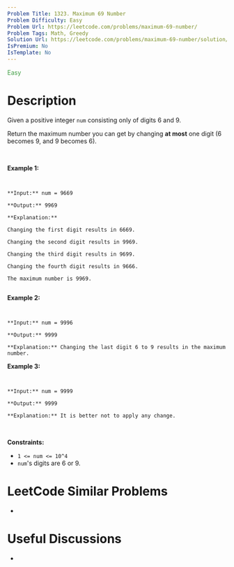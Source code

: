 ```yaml
---
Problem Title: 1323. Maximum 69 Number
Problem Difficulty: Easy
Problem Url: https://leetcode.com/problems/maximum-69-number/
Problem Tags: Math, Greedy
Solution Url: https://leetcode.com/problems/maximum-69-number/solution/
IsPremium: No
IsTemplate: No
---
```


<span style="color: rgb(67, 160, 71);">Easy</span>

# Description

Given a positive integer `num` consisting only of digits 6 and 9.


Return the maximum number you can get by changing **at most** one digit (6 becomes 9, and 9 becomes 6).


 


**Example 1:**



```

**Input:** num = 9669
**Output:** 9969
**Explanation:** 
Changing the first digit results in 6669.
Changing the second digit results in 9969.
Changing the third digit results in 9699.
Changing the fourth digit results in 9666. 
The maximum number is 9969.

```

**Example 2:**



```

**Input:** num = 9996
**Output:** 9999
**Explanation:** Changing the last digit 6 to 9 results in the maximum number.
```

**Example 3:**



```

**Input:** num = 9999
**Output:** 9999
**Explanation:** It is better not to apply any change.
```

 


**Constraints:**


* `1 <= num <= 10^4`
* `num`'s digits are 6 or 9.


# LeetCode Similar Problems

- []()

# Useful Discussions

- []()

